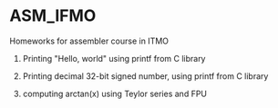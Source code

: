 # ASM_IFMO
Homeworks for assembler course in ITMO

1) Printing "Hello, world" using printf from C library

2) Printing decimal 32-bit signed number, using printf from C library

3) computing arctan(x) using Teylor series and FPU
